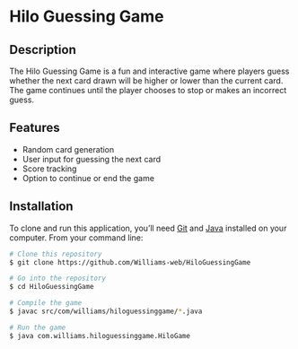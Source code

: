 # Hilo Guessing Game

## Description
The Hilo Guessing Game is a fun and interactive game where players guess whether the next card drawn will be higher or lower than the current card. The game continues until the player chooses to stop or makes an incorrect guess.

## Features
- Random card generation
- User input for guessing the next card
- Score tracking
- Option to continue or end the game

## Installation
To clone and run this application, you’ll need [Git](https://git-scm.com) and [Java](https://www.java.com/) installed on your computer. From your command line:

```bash
# Clone this repository
$ git clone https://github.com/Williams-web/HiloGuessingGame

# Go into the repository
$ cd HiloGuessingGame

# Compile the game
$ javac src/com/williams/hiloguessinggame/*.java

# Run the game
$ java com.williams.hiloguessinggame.HiloGame
